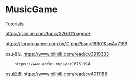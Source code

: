 # MusicGame
Tutorials

https://psnine.com/topic/32631?page=3

https://forum.gamer.com.tw/C.php?bsn=18601&snA=7189

osu指法 https://www.bilibili.com/read/cv3919333

        https://www.acfun.cn/a/ac16761194

osu延迟 https://www.bilibili.com/read/cv4011188
